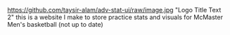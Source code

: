 https://github.com/taysir-alam/adv-stat-ui/raw/image.jpg "Logo Title Text 2"
this is a website I make to store practice stats and visuals for McMaster Men's basketball (not up to date)
